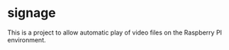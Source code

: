 # signage
This is a project to allow automatic play of video files on the Raspberry PI environment.

